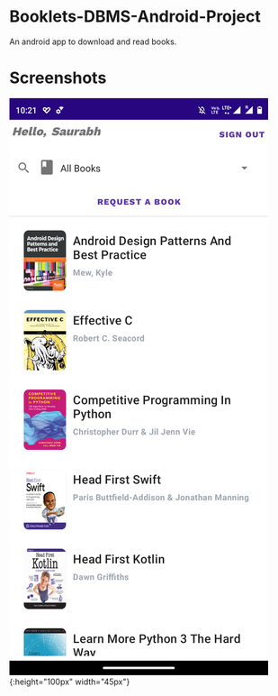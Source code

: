 # Booklets-DBMS-Android-Project
An android app to download and read books.





# Screenshots
![Home Page](Screenshots/Screenshot_20211226-222102.png){:height="100px" width="45px"}

